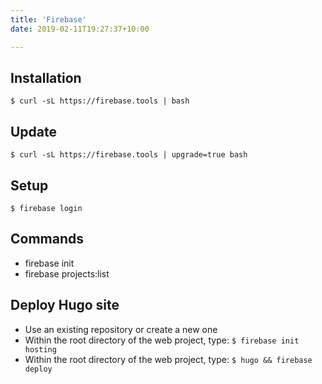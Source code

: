 ```yaml
---
title: 'Firebase'
date: 2019-02-11T19:27:37+10:00

---
```


## Installation

```
$ curl -sL https://firebase.tools | bash
```

## Update
```
$ curl -sL https://firebase.tools | upgrade=true bash
```

## Setup
```
$ firebase login
```

## Commands

- firebase init
- firebase projects:list


## Deploy Hugo site

- Use an existing repository or create a new one
- Within the root directory of the web project, type: `$ firebase init hosting`
- Within the root directory of the web project, type: `$ hugo && firebase deploy`
